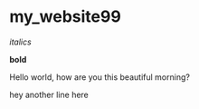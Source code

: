 # my_website99

*italics*

**bold**

Hello world, how are you this beautiful morning?

hey another line here
